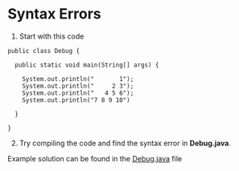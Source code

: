 # Syntax Errors

1. Start with this code

```
public class Debug {

  public static void main(String[] args) {
    
    System.out.println("       1");
    System.out.println("     2 3");
    System.out.println("   4 5 6");
    System.out.println("7 8 9 10")
    
  }
  
}
```

2. Try compiling the code and find the syntax error in **Debug.java**.

Example solution can be found in the [Debug.java](https://github.com/upliftdev/Foundations/blob/main/Foundations/10.Debugging/Syntax_Errors/src/main/java/com/examples/debug3/Debug.java) file